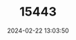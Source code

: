 ---
title: "15443"
category: "Orconectes packardi"
draft: false
date: 2024-02-22 13:03:50
languages:
  English: ["Cave Crayfish"]
---